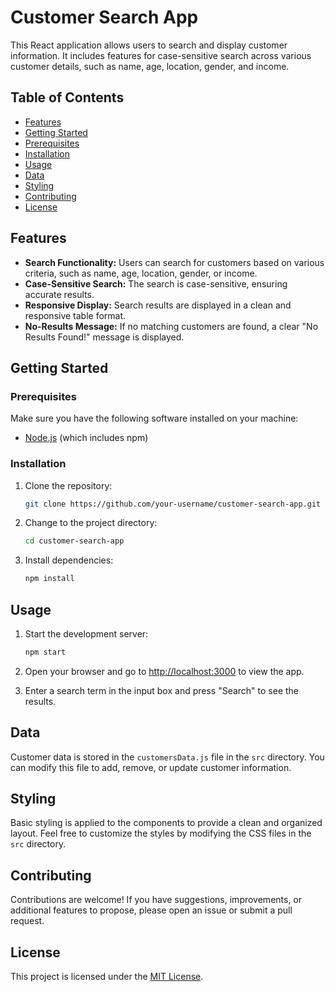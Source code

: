 # Customer Search App

This React application allows users to search and display customer information. It includes features for case-sensitive search across various customer details, such as name, age, location, gender, and income.

## Table of Contents

- [Features](#features)
- [Getting Started](#getting-started)
- [Prerequisites](#prerequisites)
- [Installation](#installation)
- [Usage](#usage)
- [Data](#data)
- [Styling](#styling)
- [Contributing](#contributing)
- [License](#license)

## Features

- **Search Functionality:** Users can search for customers based on various criteria, such as name, age, location, gender, or income.
- **Case-Sensitive Search:** The search is case-sensitive, ensuring accurate results.
- **Responsive Display:** Search results are displayed in a clean and responsive table format.
- **No-Results Message:** If no matching customers are found, a clear "No Results Found!" message is displayed.

## Getting Started

### Prerequisites

Make sure you have the following software installed on your machine:

- [Node.js](https://nodejs.org/) (which includes npm)

### Installation

1. Clone the repository:

   ```bash
   git clone https://github.com/your-username/customer-search-app.git
   ```

2. Change to the project directory:

   ```bash
   cd customer-search-app
   ```

3. Install dependencies:

   ```bash
   npm install
   ```

## Usage

1. Start the development server:

   ```bash
   npm start
   ```

2. Open your browser and go to [http://localhost:3000](http://localhost:3000) to view the app.

3. Enter a search term in the input box and press "Search" to see the results.

## Data

Customer data is stored in the `customersData.js` file in the `src` directory. You can modify this file to add, remove, or update customer information.

## Styling

Basic styling is applied to the components to provide a clean and organized layout. Feel free to customize the styles by modifying the CSS files in the `src` directory.

## Contributing

Contributions are welcome! If you have suggestions, improvements, or additional features to propose, please open an issue or submit a pull request.

## License

This project is licensed under the [MIT License](LICENSE).
